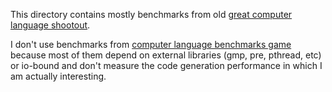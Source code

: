 This directory contains mostly benchmarks from old [great computer
language
shootout](https://web.archive.org/web/20010124090400/http://www.bagley.org/~doug/shootout/).

I don't use benchmarks from [computer language benchmarks
game](https://benchmarksgame-team.pages.debian.net/benchmarksgame/)
because most of them depend on external libraries (gmp, pre, pthread,
etc) or io-bound and don't measure the code generation performance in
which I am actually interesting.
